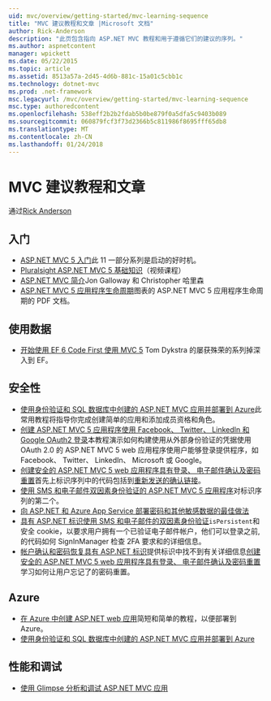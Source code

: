 ```yaml
---
uid: mvc/overview/getting-started/mvc-learning-sequence
title: "MVC 建议教程和文章 |Microsoft 文档"
author: Rick-Anderson
description: "此页包含指向 ASP.NET MVC 教程和用于遵循它们的建议的序列。"
ms.author: aspnetcontent
manager: wpickett
ms.date: 05/22/2015
ms.topic: article
ms.assetid: 8513a57a-2d45-4d6b-881c-15a01c5cbb1c
ms.technology: dotnet-mvc
ms.prod: .net-framework
msc.legacyurl: /mvc/overview/getting-started/mvc-learning-sequence
msc.type: authoredcontent
ms.openlocfilehash: 538eff2b2b2fdab5b0be879f0a5dfa5c9403b089
ms.sourcegitcommit: 060879fcf3f73d2366b5c811986f8695fff65db8
ms.translationtype: MT
ms.contentlocale: zh-CN
ms.lasthandoff: 01/24/2018
---
```

<a name="mvc-recommended-tutorials-and-articles"></a>MVC 建议教程和文章
====================
通过[Rick Anderson](https://github.com/Rick-Anderson)

<a id="pwd"></a>
## <a name="getting-started"></a>入门

- [ASP.NET MVC 5 入门](introduction/getting-started.md)此 11 一部分系列是启动的好时机。
- [Pluralsight ASP.NET MVC 5 基础知识](https://pluralsight.com/training/Player?author=scott-allen&amp;name=aspdotnet-mvc5-fundamentals-m1-introduction&amp;mode=live&amp;clip=0&amp;course=aspdotnet-mvc5-fundamentals)（视频课程）
- [ASP.NET MVC 简介](https://www.microsoftvirtualacademy.com/training-courses/introduction-to-asp-net-mvc)Jon Galloway 和 Christopher 哈里森
- [ASP.NET MVC 5 应用程序生命周期](lifecycle-of-an-aspnet-mvc-5-application.md)图表的 ASP.NET MVC 5 应用程序生命周期的 PDF 文档。

<a id="con"></a>
## <a name="working-with-data"></a>使用数据

- [开始使用 EF 6 Code First 使用 MVC 5](getting-started-with-ef-using-mvc/creating-an-entity-framework-data-model-for-an-asp-net-mvc-application.md) Tom Dykstra 的屡获殊荣的系列掉深入到 EF。

<a id="wj"></a>
## <a name="security"></a>安全性

- [使用身份验证和 SQL 数据库中创建的 ASP.NET MVC 应用并部署到 Azure](https://azure.microsoft.com/documentation/articles/web-sites-dotnet-deploy-aspnet-mvc-app-membership-oauth-sql-database/)此常用教程将指导你完成创建简单的应用和添加成员资格和角色。
- [创建 ASP.NET MVC 5 应用程序使用 Facebook、 Twitter、 LinkedIn 和 Google OAuth2 登录](../security/create-an-aspnet-mvc-5-app-with-facebook-and-google-oauth2-and-openid-sign-on.md)本教程演示如何构建使用从外部身份验证的凭据使用 OAuth 2.0 的 ASP.NET MVC 5 web 应用程序使用户能够登录提供程序，如 Facebook、 Twitter、 LinkedIn、 Microsoft 或 Google。
- [创建安全的 ASP.NET MVC 5 web 应用程序具有登录、 电子邮件确认及密码重置](../security/create-an-aspnet-mvc-5-web-app-with-email-confirmation-and-password-reset.md)首先上标识序列中的代码包括到[重新发送的确认链接](../security/create-an-aspnet-mvc-5-web-app-with-email-confirmation-and-password-reset.md#rsend)。
- [使用 SMS 和电子邮件双因素身份验证的 ASP.NET MVC 5 应用程序](../security/aspnet-mvc-5-app-with-sms-and-email-two-factor-authentication.md)对标识序列的第二个。
- [向 ASP.NET 和 Azure App Service 部署密码和其他敏感数据的最佳做法](../../../identity/overview/features-api/best-practices-for-deploying-passwords-and-other-sensitive-data-to-aspnet-and-azure.md)
- [具有 ASP.NET 标识使用 SMS 和电子邮件的双因素身份验证](../../../identity/overview/features-api/two-factor-authentication-using-sms-and-email-with-aspnet-identity.md)`isPersistent`和安全 cookie，以要求用户拥有一个已验证电子邮件帐户，他们可以登录之前, 的代码如何 SignInManager 检查 2FA 要求和的详细信息。
- [帐户确认和密码恢复具有 ASP.NET 标识](../../../identity/overview/features-api/account-confirmation-and-password-recovery-with-aspnet-identity.md)提供标识中找不到有关详细信息[创建安全的 ASP.NET MVC 5 web 应用程序具有登录、 电子邮件确认及密码重置](../security/create-an-aspnet-mvc-5-web-app-with-email-confirmation-and-password-reset.md)学习如何让用户忘记了的密码重置。

<a id="da"></a>
## <a name="azure"></a>Azure

- [在 Azure 中创建 ASP.NET web 应用](https://azure.microsoft.com/documentation/articles/web-sites-dotnet-get-started/)简短和简单的教程，以便部署到 Azure。
- [使用身份验证和 SQL 数据库中创建的 ASP.NET MVC 应用并部署到 Azure](https://azure.microsoft.com/documentation/articles/web-sites-dotnet-deploy-aspnet-mvc-app-membership-oauth-sql-database/)

<a id="perf"></a>
## <a name="performance-and-debugging"></a>性能和调试

- [使用 Glimpse 分析和调试 ASP.NET MVC 应用](../performance/profile-and-debug-your-aspnet-mvc-app-with-glimpse.md)
